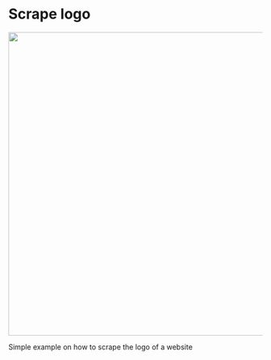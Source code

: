 # Scrape logo

<img src="https://github.com/user-attachments/assets/a17bea9d-4d3b-48e5-a9bd-cee969eed3ac" width=600>

Simple example on how to scrape the logo of a website
